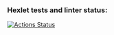 ### Hexlet tests and linter status:
[![Actions Status](https://github.com/AndPewka/rails-project-64/actions/workflows/hexlet-check.yml/badge.svg)](https://github.com/AndPewka/rails-project-64/actions)